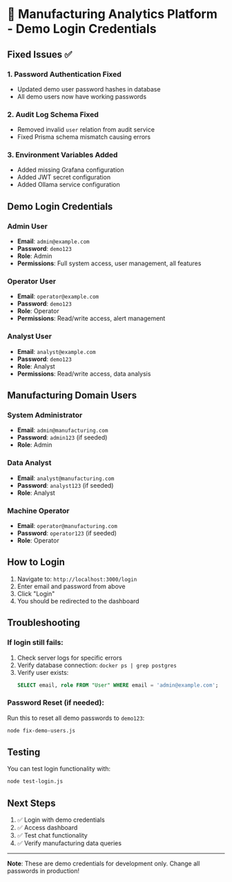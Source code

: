 # 🔐 Manufacturing Analytics Platform - Demo Login Credentials

## Fixed Issues ✅

### 1. **Password Authentication Fixed**
- Updated demo user password hashes in database
- All demo users now have working passwords

### 2. **Audit Log Schema Fixed** 
- Removed invalid `user` relation from audit service
- Fixed Prisma schema mismatch causing errors

### 3. **Environment Variables Added**
- Added missing Grafana configuration
- Added JWT secret configuration
- Added Ollama service configuration

## Demo Login Credentials

### Admin User
- **Email**: `admin@example.com`
- **Password**: `demo123`
- **Role**: Admin
- **Permissions**: Full system access, user management, all features

### Operator User  
- **Email**: `operator@example.com`
- **Password**: `demo123`
- **Role**: Operator
- **Permissions**: Read/write access, alert management

### Analyst User
- **Email**: `analyst@example.com` 
- **Password**: `demo123`
- **Role**: Analyst
- **Permissions**: Read/write access, data analysis

## Manufacturing Domain Users

### System Administrator
- **Email**: `admin@manufacturing.com`
- **Password**: `admin123` (if seeded)
- **Role**: Admin

### Data Analyst
- **Email**: `analyst@manufacturing.com`  
- **Password**: `analyst123` (if seeded)
- **Role**: Analyst

### Machine Operator
- **Email**: `operator@manufacturing.com`
- **Password**: `operator123` (if seeded)
- **Role**: Operator

## How to Login

1. Navigate to: `http://localhost:3000/login`
2. Enter email and password from above
3. Click "Login"
4. You should be redirected to the dashboard

## Troubleshooting

### If login still fails:
1. Check server logs for specific errors
2. Verify database connection: `docker ps | grep postgres`
3. Verify user exists: 
   ```sql
   SELECT email, role FROM "User" WHERE email = 'admin@example.com';
   ```

### Password Reset (if needed):
Run this to reset all demo passwords to `demo123`:
```bash
node fix-demo-users.js
```

## Testing
You can test login functionality with:
```bash
node test-login.js
```

## Next Steps
1. ✅ Login with demo credentials  
2. ✅ Access dashboard
3. ✅ Test chat functionality
4. ✅ Verify manufacturing data queries

---
**Note**: These are demo credentials for development only. Change all passwords in production!